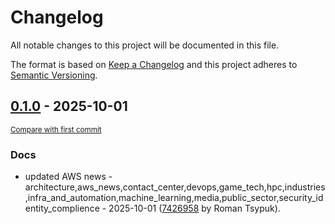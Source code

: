 # Changelog

All notable changes to this project will be documented in this file.

The format is based on [Keep a Changelog](http://keepachangelog.com/en/1.0.0/)
and this project adheres to [Semantic Versioning](http://semver.org/spec/v2.0.0.html).

<!-- insertion marker -->
## [0.1.0](https://github.com/tsypuk/aws-news/releases/tag/ver-2025-10-010.1.0) - 2025-10-01

<small>[Compare with first commit](https://github.com/tsypuk/aws-news/compare/c6c521fbe7a8d49c6520d8e65b36690f63aae909...ver-2025-10-01)</small>

### Docs

- updated AWS news - architecture,aws_news,contact_center,devops,game_tech,hpc,industries,infra_and_automation,machine_learning,media,public_sector,security_identity_complience - 2025-10-01 ([7426958](https://github.com/tsypuk/aws-news/commit/7426958c953d2eea8b9f689eec3809e761e69b34) by Roman Tsypuk).

